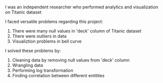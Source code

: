 I was an independent researcher who performed analytics and visualization on Titanic dataset

I faced versatile problems regarding this project:
1. There were many null values in 'deck' column of Titanic dataset
2. There were outliers in data
3. Visualiztion problems in bell curve

I solved these problems by:
1. Cleaning data by removing null values from 'deck' column
2. Wrangling data
3. Performing log transformation
4. Finding correlation between different entitites
